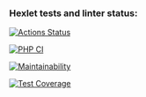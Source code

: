 ### Hexlet tests and linter status:
[![Actions Status](https://github.com/Grigorevv/php-project-lvl3/workflows/hexlet-check/badge.svg)](https://github.com/Grigorevv/php-project-lvl3/actions)

[![PHP CI](https://github.com/Grigorevv/php-project-lvl3/actions/workflows/workflow.yml/badge.svg)](https://github.com/Grigorevv/php-project-lvl3/actions/workflows/workflow.yml)

[![Maintainability](https://api.codeclimate.com/v1/badges/7d615f8c4d7c64a7b57c/maintainability)](https://codeclimate.com/github/Grigorevv/php-project-lvl3/maintainability)

[![Test Coverage](https://api.codeclimate.com/v1/badges/7d615f8c4d7c64a7b57c/test_coverage)](https://codeclimate.com/github/Grigorevv/php-project-lvl3/test_coverage)